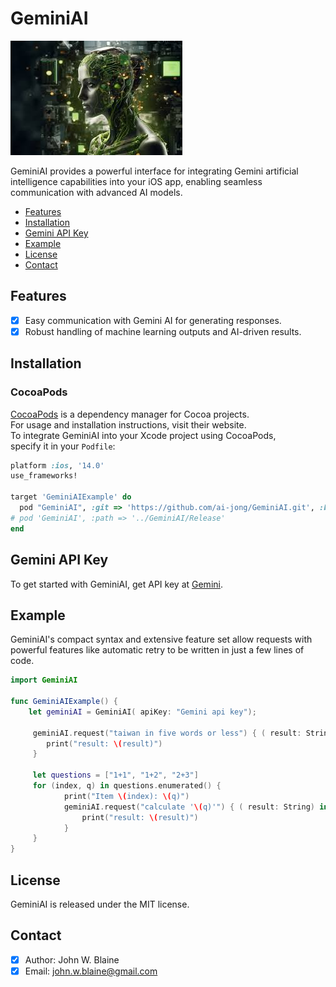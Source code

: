 # GeminiAI

![GeminiAI: Elegant Networking in Swift](nvidia.png)

GeminiAI provides a powerful interface for integrating Gemini artificial intelligence capabilities into your iOS app, enabling seamless communication with advanced AI models.

- [Features](#features)
- [Installation](#installation)
- [Gemini API Key](#Gemini-API-Key)
- [Example](#example)
- [License](#license)
- [Contact](#contact)

## Features
- [x] Easy communication with Gemini AI for generating responses.
- [x] Robust handling of machine learning outputs and AI-driven results.
      
## Installation
### CocoaPods
[CocoaPods](https://cocoapods.org) is a dependency manager for Cocoa projects.<br> 
For usage and installation instructions, visit their website.<br> 
To integrate GeminiAI into your Xcode project using CocoaPods, <br> specify it in your `Podfile`:

```ruby
platform :ios, '14.0'
use_frameworks!

target 'GeminiAIExample' do
  pod "GeminiAI", :git => 'https://github.com/ai-jong/GeminiAI.git', :branch => 'main'
# pod 'GeminiAI', :path => '../GeminiAI/Release'
end

```
## Gemini API Key
To get started with GeminiAI, get API key at [Gemini](https://ai.google.dev/gemini-api/docs/api-key).

## Example
GeminiAI's compact syntax and extensive feature set allow requests with powerful features like automatic retry to be written in just a few lines of code.

```swift
import GeminiAI

func GeminiAIExample() {
    let geminiAI = GeminiAI( apiKey: "Gemini api key");
                
     geminiAI.request("taiwan in five words or less") { ( result: String) in
        print("result: \(result)")
     }
        
     let questions = ["1+1", "1+2", "2+3"]
     for (index, q) in questions.enumerated() {
            print("Item \(index): \(q)")
            geminiAI.request("calculate '\(q)'") { ( result: String) in
                print("result: \(result)")
            }
     }
}
```

## License
GeminiAI is released under the MIT license.

## Contact
- [x] Author: John W. Blaine
- [x] Email: john.w.blaine@gmail.com
